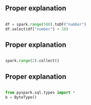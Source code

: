 ## Proper explanation
```python

df = spark.range(500).toDF("number")
df.select(df["number"] + 10)


```
## Proper explanation
```python

spark.range(2).collect()


```
## Proper explanation
```python

from pyspark.sql.types import *
b = ByteType()
```
